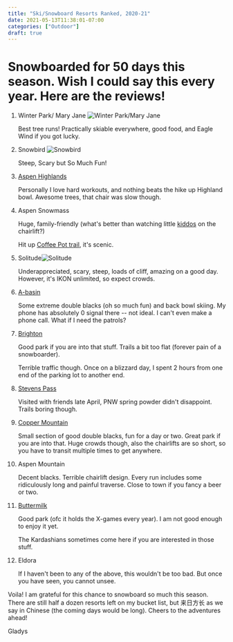 ```yaml
---
title: "Ski/Snowboard Resorts Ranked, 2020-21"
date: 2021-05-13T11:38:01-07:00
categories: ["Outdoor"]
draft: true
---
```

# Snowboarded for 50 days this season. Wish I could say this every year. Here are the reviews! 

1. Winter Park/ Mary Jane ![Winter Park/Mary Jane](/post/resorts/WinterPark.jpg "Winter Park") 
   <p> Best tree runs! Practically skiable everywhere, good food, and Eagle Wind if you got lucky. <p>

2. Snowbird ![Snowbird](/post/resorts/Snowbird.png "Snowbird") 
    <p>Steep, Scary but So Much Fun! <p>

3. [Aspen Highlands](/post/resorts/AspenHighland.png)
   <p>Personally I love hard workouts, and nothing beats the hike up Highland bowl. Awesome trees, that chair was slow though.<p>

4. Aspen Snowmass 
   
   Huge, family-friendly (what's better than watching little [kiddos](/post/resorts/Kiddo.jpeg) on the chairlift?) <p>
   Hit up [Coffee Pot trail](/post/resorts/Snowmass.png), it's scenic. <p>

5. Solitude![Solitude](/post/resorts/Solitude.png) 
   <p>Underappreciated, scary, steep, loads of cliff, amazing on a good day.
   However, it's IKON unlimited, so expect crowds. <p>

6. [A-basin](/post/resorts/Abasin.png "Arapahoe Basin") 
   <p>Some extreme double blacks (oh so much fun) and back bowl skiing.
   My phone has absolutely 0 signal there -- not ideal. I can't even make a phone call. What if I need the patrols? <p>

7. [Brighton](/post/resorts/Brighton.png) 
   <p>Good park if you are into that stuff. Trails a bit too flat (forever pain of a snowboarder).<p>
   Terrible traffic though. Once on a blizzard day, I spent 2 hours from one end of the parking lot to another end. <p>

8. [Stevens Pass](/post/resorts/StevensPass.png)
   <p>Visited with friends late April, PNW spring powder didn't disappoint. 
   Trails boring though. <p>

9. [Copper Mountain](/post/resorts/CopperMountain.png)
   <p>Small section of good double blacks, fun for a day or two. Great park if you are into that. 
   Huge crowds though, also the chairlifts are so short, so you have to transit multiple times to get anywhere. <p>

10. Aspen Mountain 
    <p>Decent blacks. Terrible chairlift design. Every run includes some ridiculously long and painful traverse. 
    Close to town if you fancy a beer or two. <p>

11. [Buttermilk](/post/resorts/Buttermilk.png)
    <p>Good park (ofc it holds the X-games every year). I am not good enough to enjoy it yet. <p>
    The Kardashians sometimes come here if you are interested in those stuff. <p>

12. Eldora 
    <p>If I haven't been to any of the above, this wouldn't be too bad. But once you have seen, you cannot unsee. <p>


Voila! I am grateful for this chance to snowboard so much this season. There are still half a dozen resorts left on my bucket list, but 来日方长 as we say in Chinese (the coming days would be long). Cheers to the adventures ahead! 

Gladys 